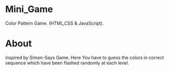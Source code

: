 # Mini_Game
Color Pattern Game. (HTML,CSS & JavaScript).
# About
inspired by Simon-Says Game. Here You have to guess the colors in correct sequence which have been flashed randomly at each level.
